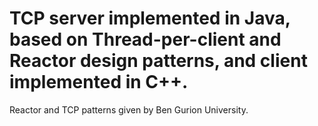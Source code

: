 # TCP server implemented in Java, based on Thread-per-client and Reactor design patterns, and client implemented in C++.
Reactor and TCP patterns given by Ben Gurion University.
